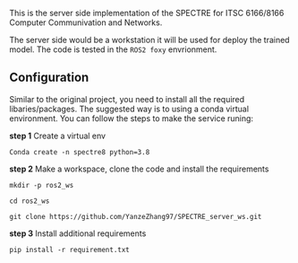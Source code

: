 This is the server side implementation of the SPECTRE for ITSC 6166/8166 Computer Communivation and Networks. 

The server side would be a workstation it will be used for deploy the trained model. The code is tested in the `ROS2 foxy` envrionment.

## Configuration
Similar to the original project, you need to install all the required libaries/packages. The suggested way is to using a conda virtual environment. You can follow the steps to make the service runing:

**step 1** Create a virtual env

`Conda create -n spectre8 python=3.8`

**step 2** Make a workspace, clone the code and install the requirements

`mkdir -p ros2_ws`

`cd ros2_ws`

`git clone https://github.com/YanzeZhang97/SPECTRE_server_ws.git`



**step 3** Install additional requirements

`pip install -r requirement.txt`